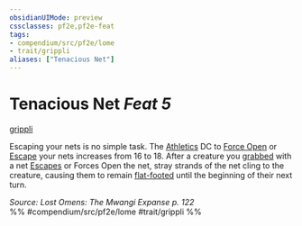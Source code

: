 ```yaml
---
obsidianUIMode: preview
cssclasses: pf2e,pf2e-feat
tags:
- compendium/src/pf2e/lome
- trait/grippli
aliases: ["Tenacious Net"]
---
```

# Tenacious Net  *Feat 5*  
[grippli](rules/traits/grippli-b2.md "Grippli Ancestry & Heritage Trait")  


Escaping your nets is no simple task. The [Athletics](compendium/skills.md#Athletics) DC to [Force Open](rules/actions/force-open.md) or [Escape](rules/actions/escape.md) your nets increases from 16 to 18. After a creature you [grabbed](rules/conditions.md#Grabbed) with a net [Escapes](rules/actions/escape.md) or Forces Open the net, stray strands of the net cling to the creature, causing them to remain [flat-footed](rules/conditions.md#Flat-footed) until the beginning of their next turn.

*Source: Lost Omens: The Mwangi Expanse p. 122*  
%% #compendium/src/pf2e/lome #trait/grippli %%